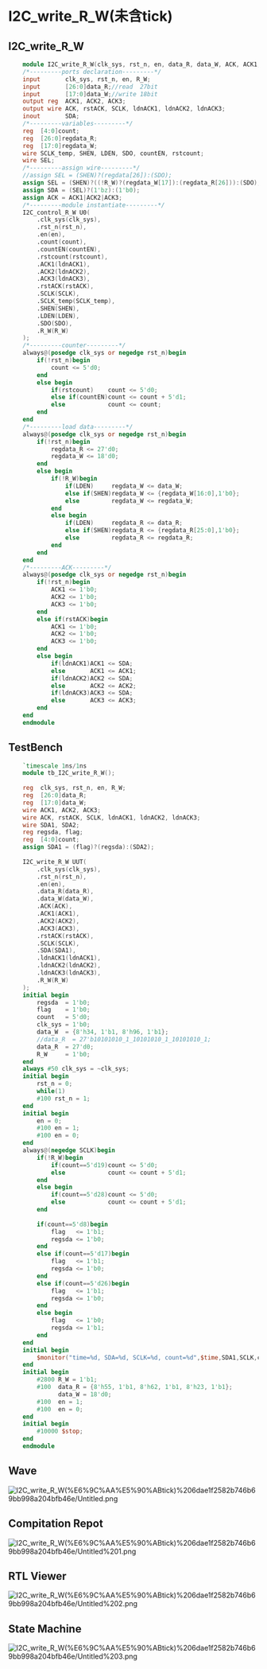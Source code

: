 # I2C_write_R_W(未含tick)

## I2C_write_R_W

```verilog
	module I2C_write_R_W(clk_sys, rst_n, en, data_R, data_W, ACK, ACK1, ACK2, ACK3, rstACK, SCLK, SDA, ldnACK1, ldnACK2, ldnACK3, R_W);
	/*---------ports declaration---------*/
	input       clk_sys, rst_n, en, R_W;
	input       [26:0]data_R;//read  27bit
	input       [17:0]data_W;//write 18bit
	output reg  ACK1, ACK2, ACK3;
	output wire ACK, rstACK, SCLK, ldnACK1, ldnACK2, ldnACK3;
	inout       SDA;
	/*---------variables---------*/
	reg  [4:0]count;
	reg  [26:0]regdata_R;
	reg  [17:0]regdata_W;
	wire SCLK_temp, SHEN, LDEN, SDO, countEN, rstcount;
	wire SEL;
	/*---------assign wire---------*/
	//assign SEL = (SHEN)?(regdata[26]):(SDO);
	assign SEL = (SHEN)?((!R_W)?(regdata_W[17]):(regdata_R[26])):(SDO);
	assign SDA = (SEL)?(1'bz):(1'b0);
	assign ACK = ACK1|ACK2|ACK3;
	/*---------module instantiate---------*/
	I2C_control_R_W U0(
		.clk_sys(clk_sys),
		.rst_n(rst_n),
		.en(en),
		.count(count),
		.countEN(countEN),
		.rstcount(rstcount),
		.ACK1(ldnACK1),
		.ACK2(ldnACK2),
		.ACK3(ldnACK3),
		.rstACK(rstACK),
		.SCLK(SCLK),
		.SCLK_temp(SCLK_temp),
		.SHEN(SHEN),
		.LDEN(LDEN),
		.SDO(SDO),
		.R_W(R_W)
	);
	/*---------counter---------*/
	always@(posedge clk_sys or negedge rst_n)begin
		if(!rst_n)begin
			count <= 5'd0;
		end
		else begin
			if(rstcount)    count <= 5'd0;
			else if(countEN)count <= count + 5'd1;
			else            count <= count;
		end
	end
	/*---------load data---------*/
	always@(posedge clk_sys or negedge rst_n)begin
		if(!rst_n)begin
			regdata_R <= 27'd0;
			regdata_W <= 18'd0;
		end
		else begin
			if(!R_W)begin
				if(LDEN)     regdata_W <= data_W;
				else if(SHEN)regdata_W <= {regdata_W[16:0],1'b0};
				else         regdata_W <= regdata_W;
			end 
			else begin
				if(LDEN)     regdata_R <= data_R;
				else if(SHEN)regdata_R <= {regdata_R[25:0],1'b0};
				else         regdata_R <= regdata_R;
			end
		end
	end
	/*---------ACK---------*/
	always@(posedge clk_sys or negedge rst_n)begin
		if(!rst_n)begin
			ACK1 <= 1'b0;
			ACK2 <= 1'b0;
			ACK3 <= 1'b0;
		end
		else if(rstACK)begin
			ACK1 <= 1'b0;
			ACK2 <= 1'b0;
			ACK3 <= 1'b0;
		end
		else begin
			if(ldnACK1)ACK1 <= SDA;
			else       ACK1 <= ACK1;
			if(ldnACK2)ACK2 <= SDA;
			else       ACK2 <= ACK2;
			if(ldnACK3)ACK3 <= SDA;
			else       ACK3 <= ACK3;
		end
	end
	endmodule
```

## TestBench

```verilog
	`timescale 1ns/1ns
	module tb_I2C_write_R_W();
	
	reg  clk_sys, rst_n, en, R_W;
	reg  [26:0]data_R;
	reg  [17:0]data_W;
	wire ACK1, ACK2, ACK3;
	wire ACK, rstACK, SCLK, ldnACK1, ldnACK2, ldnACK3;
	wire SDA1, SDA2;
	reg regsda, flag;
	reg  [4:0]count;
	assign SDA1 = (flag)?(regsda):(SDA2);
	
	I2C_write_R_W UUT(
		.clk_sys(clk_sys),
		.rst_n(rst_n),
		.en(en),
		.data_R(data_R), 
		.data_W(data_W),
		.ACK(ACK),
		.ACK1(ACK1),
		.ACK2(ACK2),
		.ACK3(ACK3),
		.rstACK(rstACK),
		.SCLK(SCLK),
		.SDA(SDA1), 
		.ldnACK1(ldnACK1),
		.ldnACK2(ldnACK2),
		.ldnACK3(ldnACK3),
		.R_W(R_W)
	);
	initial begin
		regsda  = 1'b0;
		flag    = 1'b0;
		count   = 5'd0;
		clk_sys = 1'b0;
		data_W  = {8'h34, 1'b1, 8'h96, 1'b1};
		//data_R  = 27'b10101010_1_10101010_1_10101010_1;
		data_R  = 27'd0;
		R_W     = 1'b0;
	end
	always #50 clk_sys = ~clk_sys;
	initial begin
		rst_n = 0;
		while(1)
		#100 rst_n = 1;
	end
	initial begin
		en = 0;
		#100 en = 1;
		#100 en = 0;
	end
	always@(negedge SCLK)begin
		if(!R_W)begin
			if(count==5'd19)count <= 5'd0;
			else            count <= count + 5'd1;
		end
		else begin
			if(count==5'd28)count <= 5'd0;
			else            count <= count + 5'd1;
		end
		
		if(count==5'd8)begin
			flag   <= 1'b1;
			regsda <= 1'b0;
		end
		else if(count==5'd17)begin
			flag   <= 1'b1;
			regsda <= 1'b0;
		end
		else if(count==5'd26)begin
			flag   <= 1'b1;
			regsda <= 1'b0;
		end
		else begin
			flag   <= 1'b0;
			regsda <= 1'b1;
		end 
	end
	initial begin
		$monitor("time=%d, SDA=%d, SCLK=%d, count=%d",$time,SDA1,SCLK,count);
	end
	initial begin
		#2800 R_W = 1'b1;
		#100  data_R = {8'h55, 1'b1, 8'h62, 1'b1, 8'h23, 1'b1};
		      data_W = 18'd0;
		#100  en = 1;
		#100  en = 0;
	end
	initial begin
		#10000 $stop;
	end
	endmodule
```

## Wave

![I2C_write_R_W(%E6%9C%AA%E5%90%ABtick)%206dae1f2582b746b69bb998a204bfb46e/Untitled.png](I2C_write_R_W(%E6%9C%AA%E5%90%ABtick)%206dae1f2582b746b69bb998a204bfb46e/Untitled.png)

## Compitation Repot

![I2C_write_R_W(%E6%9C%AA%E5%90%ABtick)%206dae1f2582b746b69bb998a204bfb46e/Untitled%201.png](I2C_write_R_W(%E6%9C%AA%E5%90%ABtick)%206dae1f2582b746b69bb998a204bfb46e/Untitled%201.png)

## RTL Viewer

![I2C_write_R_W(%E6%9C%AA%E5%90%ABtick)%206dae1f2582b746b69bb998a204bfb46e/Untitled%202.png](I2C_write_R_W(%E6%9C%AA%E5%90%ABtick)%206dae1f2582b746b69bb998a204bfb46e/Untitled%202.png)

## State Machine

![I2C_write_R_W(%E6%9C%AA%E5%90%ABtick)%206dae1f2582b746b69bb998a204bfb46e/Untitled%203.png](I2C_write_R_W(%E6%9C%AA%E5%90%ABtick)%206dae1f2582b746b69bb998a204bfb46e/Untitled%203.png)